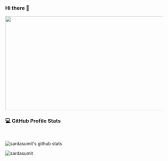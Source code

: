 ### Hi there 👋

<!--
**sardasumit/sardasumit** is a ✨ _special_ ✨ repository because its `README.md` (this file) appears on your GitHub profile.

Here are some ideas to get you started:

- 🔭 I’m currently working on ...
- 🌱 I’m currently learning ...
- 👯 I’m looking to collaborate on ...
- 🤔 I’m looking for help with ...
- 💬 Ask me about ...
- 📫 How to reach me: ...
- 😄 Pronouns: ...
- ⚡ Fun fact: ...

[![sardasumit's github stats](https://github-readme-stats.vercel.app/api?username=sardasumit&show_icons=true&include_all_commits=true&title_color=fff&icon_color=79ff97&text_color=9f9f9f&bg_color=151515)](https://github.com/sardasumit/github-readme-stats)
-->

<div align="center">
    <img src="https://media.giphy.com/media/dWesBcTLavkZuG35MI/giphy.gif" width="600" height="300"/>
</div>
<h3>💻 GitHub Profile Stats</h3>
<br/>

![sardasumit's github stats](https://denvercoder1-github-readme-stats.vercel.app/api/?username=sardasumit&show_icons=true&include_all_commits=true&count_private=true&theme=react&hide_border=true&bg_color=1F222E&title_color=F85D7F&icon_color=F8D866)

<p> <img src="https://komarev.com/ghpvc/?username=sardasumit" alt="sardasumit" /> </p>
